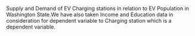 Supply and Demand of EV Charging stations in relation to EV Population in Washington State.We have also taken Income and Education  data in consideration for dependent variable to Charging station which is a dependent variable.
